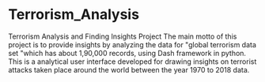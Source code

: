 # Terrorism_Analysis
Terrorism Analysis and Finding Insights Project
The main motto of this project is to provide insights by analyzing the data for "global terrorism data set "which has about 1,90,000 records, using Dash framework in python.
This is a analytical user interface developed for drawing insights on terrorist attacks taken place around the world between the year 1970 to 2018 data.

